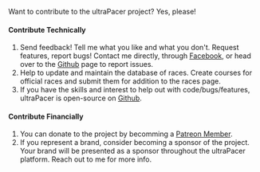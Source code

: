 Want to contribute to the ultraPacer project? Yes, please!

#### Contribute Technically
1. Send feedback! Tell me what you like and what you don't. Request features,
  report bugs! Contact me directly, through
  [Facebook](https://www.facebook.com/ultrapacer), or head over to the
  [Github](https://github.com/amokrunner/ultrapacer/issues) page
  to report issues.
2. Help to update and maintain the database of races. Create courses for
  official races and submit them for addition to the races page. 
3. If you have the skills and interest to help out with code/bugs/features,
  ultraPacer is open-source on
  [Github](https://github.com/amokrunner/ultrapacer).

#### Contribute Financially
1. You can donate to the project by becomming a
  [Patreon Member](https://www.patreon.com/ultrapacer).
2. If you represent a brand, consider becoming a sponsor of the project.
  Your brand will be presented as a sponsor throughout the ultraPacer
  platform. Reach out to me for more info.
